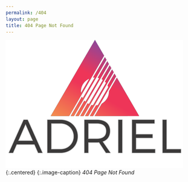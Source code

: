 ```yaml
---
permalink: /404
layout: page
title: 404 Page Not Found
---
```


![adriel-logo](/assets/images/frontpage.png){:.centered}
{:.image-caption}
*404 Page Not Found*